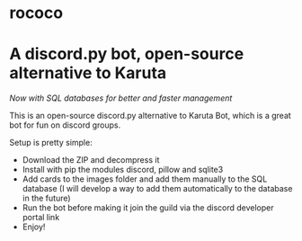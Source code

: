 # rococo

<h1>A discord.py bot, open-source alternative to Karuta</h1>

_Now with SQL databases for better and faster management_

<p>This is an open-source discord.py alternative to Karuta Bot, which is a great bot for fun on discord groups.<p>
<p>Setup is pretty simple:</p>
  
<ul>
  <li>Download the ZIP and decompress it</li>

  <li>Install with pip the modules discord, pillow and sqlite3</li>

  <li>Add cards to the images folder and add them manually to the SQL database (I will develop a way to add them automatically to the database in the future)</li>

  <li>Run the bot before making it join the guild via the discord developer portal link</li>

  <li>Enjoy!</li>
</ul>
